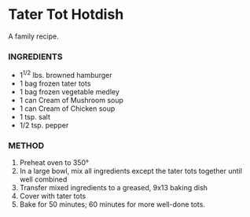 # Tater Tot Hotdish

A family recipe.

### INGREDIENTS

* 1<sup>1/2</sup> lbs. browned hamburger
* 1 bag frozen tater tots
* 1 bag frozen vegetable medley
* 1 can Cream of Mushroom soup
* 1 can Cream of Chicken soup
* 1 tsp. salt
* 1/2 tsp. pepper

### METHOD

1. Preheat oven to 350&deg; 
2. In a large bowl, mix all ingredients except the tater tots together until well combined
3. Transfer mixed ingredients to a greased, 9x13 baking dish
4. Cover with tater tots
5. Bake for 50 minutes; 60 minutes for more well-done tots.
